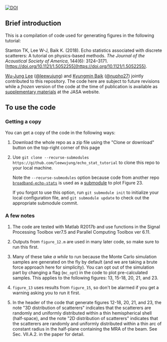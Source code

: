 [![DOI](https://zenodo.org/badge/DOI/10.5281/zenodo.1313729.svg)](https://doi.org/10.5281/zenodo.1313729)

## Brief introduction

This is a compilation of code used for generating figures in the following tutorial:

Stanton TK, Lee W-J, Baik K. (2018). Echo statistics associated with discrete scatterers: A tutorial on physics-based methods. *The Journal of the Acoustical Society of America*, 144(6): 3124–3171. [https://doi.org/10.1121/1.5052255](https://doi.org/10.1121/1.5052255).

[Wu-Jung Lee](https://leewujung.github.io/) ([@leewujung](https://github.com/leewujung)) and [Kyungmin Baik](mailto:kbaik@kriss.re.kr) ([@nupho27](https://github.com/nupho27)) jointly contributed to this repository. The code here are subject to future revisions while a *frozen* version of the code at the time of publication is available as [supplementary materials](https://asa.scitation.org/doi/suppl/10.1121/1.5052255) at the JASA website.


## To use the code

### Getting a copy
You can get a copy of the code in the following ways:
  1. Download the whole repo as a zip file using the "Clone or download" button on the top-right corner of this page
  2. Use `git clone --recurse-submodules https://github.com/leewujung/echo_stat_tutorial` to clone this repo to your local machine.

      Note the `--recurse-submodules` option because code from another repo [`broadband-echo-stats`](https://github.com/leewujung/broadband-echo-stats) is used as a [submodule](https://git-scm.com/book/en/v2/Git-Tools-Submodules) to plot Figure 23.

      If you forgot to use this option, run `git submodule init` to initialize your local configuration file, and `git submodule update` to check out the appropriate submodule commit.

### A few notes
1. The code are tested with Matlab R2017b and use functions in the Signal Processing Toolbox ver7.5 and Parallel Computing Toolbox ver 6.11.

2. Outputs from `figure_12.m` are used in many later code, so make sure to run this first.

3. Many of these take _a while_ to run because the Monte Carlo simulation samples are generated on the fly by default (and we are taking a brute force approach here for simplicity). You can opt out of the simulation part by changing a flag (`mc_opt`) in the code to plot pre-calculated samples. This applies to the following figures: 13, 15-18, 20, 21, and 23.

4. `figure_13` uses results from `figure_15`, so don't be alarmed if you get a warning asking you to run it first.

5. In the header of the code that generate figures 12-18, 20, 21, and 23, the note "3D distribution of scatterers" indicates that the scatterers are randomly and uniformly distributed within a thin hemispherical shell (half-space), and the note "2D distribution of scatterers" indicates that the scatterers are randomly and uniformly distributed within a thin arc of constant radius in the half-plane containing the MRA of the beam. See Sec. VII.A.2. in the paper for  detail.
